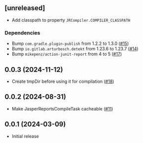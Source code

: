 ## [unreleased]
- Add classpath to property `JRCompiler.COMPILER_CLASSPATH`

### Dependencies
- Bump `com.gradle.plugin-publish` from 1.2.2 to 1.3.0 ([#15](https://github.com/f-cramer/jasperreports-gradle-plugin/pull/15))
- Bump `io.gitlab.arturbosch.detekt` from 1.23.6 to 1.23.7 ([#14](https://github.com/f-cramer/jasperreports-gradle-plugin/pull/14))
- Bump `mikepenz/action-junit-report` from 4 to 5 ([#17](https://github.com/f-cramer/jasperreports-gradle-plugin/pull/17))

## 0.0.3 (2024-11-12)
- Create tmpDir before using it for compilation  ([#18](https://github.com/f-cramer/jasperreports-gradle-plugin/issues/18))

## 0.0.2 (2024-08-31)
- Make JasperReportsCompileTask cacheable ([#11](https://github.com/f-cramer/jasperreports-gradle-plugin/issues/11))

## 0.0.1 (2024-03-09)
- Initial release

